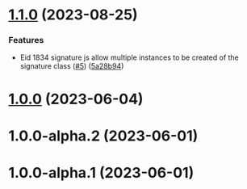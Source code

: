 # [1.1.0](https://github.com/eideasy/signature-js/compare/v1.0.0...v1.1.0) (2023-08-25)


### Features

* Eid 1834 signature js allow multiple instances to be created of the signature class ([#5](https://github.com/eideasy/signature-js/issues/5)) ([5a28b94](https://github.com/eideasy/signature-js/commit/5a28b94c8a393446dddf5adcdb13e40dd89b15d8))



# [1.0.0](https://github.com/eideasy/signature-js/compare/v1.0.0-alpha.2...v1.0.0) (2023-06-04)



# 1.0.0-alpha.2 (2023-06-01)



# 1.0.0-alpha.1 (2023-06-01)



